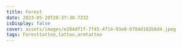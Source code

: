 ```yaml
---
title: Forest
date: 2023-05-28T20:37:30.723Z
isDisplay: false
cover: assets/images/e284df1f-7f45-4714-93e0-b784d102b8d4.jpeg
tags: Foresttattoo,tattoo,armtattoo
---
```

